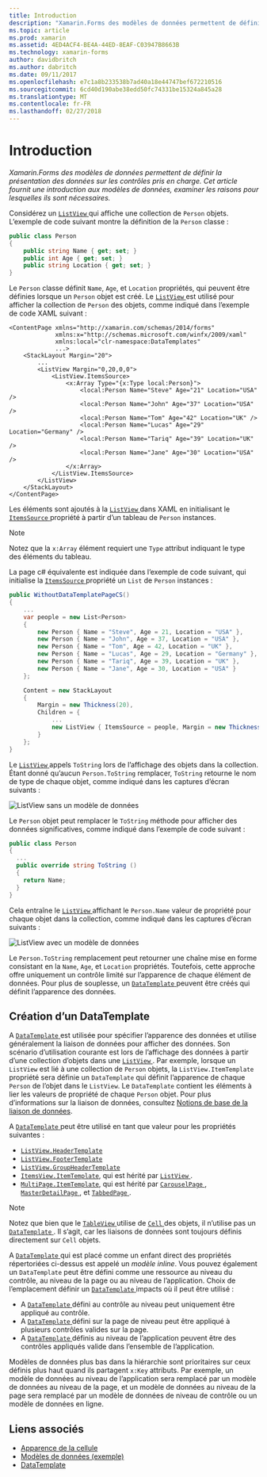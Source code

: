 ```yaml
---
title: Introduction
description: "Xamarin.Forms des modèles de données permettent de définir la présentation des données sur les contrôles pris en charge. Cet article fournit une introduction aux modèles de données, examiner les raisons pour lesquelles ils sont nécessaires."
ms.topic: article
ms.prod: xamarin
ms.assetid: 4ED4ACF4-BE4A-44ED-8EAF-C03947B8663B
ms.technology: xamarin-forms
author: davidbritch
ms.author: dabritch
ms.date: 09/11/2017
ms.openlocfilehash: e7c1a8b233538b7ad40a18e44747bef672210516
ms.sourcegitcommit: 6cd40d190abe38edd50fc74331be15324a845a28
ms.translationtype: MT
ms.contentlocale: fr-FR
ms.lasthandoff: 02/27/2018
---
```

# <a name="introduction"></a>Introduction

_Xamarin.Forms des modèles de données permettent de définir la présentation des données sur les contrôles pris en charge. Cet article fournit une introduction aux modèles de données, examiner les raisons pour lesquelles ils sont nécessaires._

Considérez un [ `ListView` ](https://developer.xamarin.com/api/type/Xamarin.Forms.ListView/) qui affiche une collection de `Person` objets. L’exemple de code suivant montre la définition de la `Person` classe :

```csharp
public class Person
{
    public string Name { get; set; }
    public int Age { get; set; }
    public string Location { get; set; }
}
```

Le `Person` classe définit `Name`, `Age`, et `Location` propriétés, qui peuvent être définies lorsque un `Person` objet est créé. Le [ `ListView` ](https://developer.xamarin.com/api/type/Xamarin.Forms.ListView/) est utilisé pour afficher la collection de `Person` des objets, comme indiqué dans l’exemple de code XAML suivant :

```xaml
<ContentPage xmlns="http://xamarin.com/schemas/2014/forms"
             xmlns:x="http://schemas.microsoft.com/winfx/2009/xaml"
             xmlns:local="clr-namespace:DataTemplates"
             ...>
    <StackLayout Margin="20">
        ...
        <ListView Margin="0,20,0,0">
            <ListView.ItemsSource>
                <x:Array Type="{x:Type local:Person}">
                    <local:Person Name="Steve" Age="21" Location="USA" />
                    <local:Person Name="John" Age="37" Location="USA" />
                    <local:Person Name="Tom" Age="42" Location="UK" />
                    <local:Person Name="Lucas" Age="29" Location="Germany" />
                    <local:Person Name="Tariq" Age="39" Location="UK" />
                    <local:Person Name="Jane" Age="30" Location="USA" />
                </x:Array>
            </ListView.ItemsSource>
        </ListView>
    </StackLayout>
</ContentPage>
```

Les éléments sont ajoutés à la [ `ListView` ](https://developer.xamarin.com/api/type/Xamarin.Forms.ListView/) dans XAML en initialisant le [ `ItemsSource` ](https://developer.xamarin.com/api/property/Xamarin.Forms.ItemsView%3CTVisual%3E.ItemsSource/) propriété à partir d’un tableau de `Person` instances.

> [!NOTE]
> Notez que la `x:Array` élément requiert une `Type` attribut indiquant le type des éléments du tableau.

La page c# équivalente est indiquée dans l’exemple de code suivant, qui initialise la [ `ItemsSource` ](https://developer.xamarin.com/api/property/Xamarin.Forms.ItemsView%3CTVisual%3E.ItemsSource/) propriété un `List` de `Person` instances :

```csharp
public WithoutDataTemplatePageCS()
{
    ...
    var people = new List<Person>
    {
        new Person { Name = "Steve", Age = 21, Location = "USA" },
        new Person { Name = "John", Age = 37, Location = "USA" },
        new Person { Name = "Tom", Age = 42, Location = "UK" },
        new Person { Name = "Lucas", Age = 29, Location = "Germany" },
        new Person { Name = "Tariq", Age = 39, Location = "UK" },
        new Person { Name = "Jane", Age = 30, Location = "USA" }
    };

    Content = new StackLayout
    {
        Margin = new Thickness(20),
        Children = {
            ...
            new ListView { ItemsSource = people, Margin = new Thickness(0, 20, 0, 0) }
        }
    };
}
```

Le [ `ListView` ](https://developer.xamarin.com/api/type/Xamarin.Forms.ListView/) appels `ToString` lors de l’affichage des objets dans la collection. Étant donné qu’aucun `Person.ToString` remplacer, `ToString` retourne le nom de type de chaque objet, comme indiqué dans les captures d’écran suivants :

![](introduction-images/no-data-template.png "ListView sans un modèle de données")

Le `Person` objet peut remplacer le `ToString` méthode pour afficher des données significatives, comme indiqué dans l’exemple de code suivant :

```csharp
public class Person
{
  ...
  public override string ToString ()
  {
    return Name;
  }
}
```

Cela entraîne le [ `ListView` ](https://developer.xamarin.com/api/type/Xamarin.Forms.ListView/) affichant le `Person.Name` valeur de propriété pour chaque objet dans la collection, comme indiqué dans les captures d’écran suivants :

![](introduction-images/override-tostring.png "ListView avec un modèle de données")

Le `Person.ToString` remplacement peut retourner une chaîne mise en forme consistant en la `Name`, `Age`, et `Location` propriétés. Toutefois, cette approche offre uniquement un contrôle limité sur l’apparence de chaque élément de données. Pour plus de souplesse, un [ `DataTemplate` ](https://developer.xamarin.com/api/type/Xamarin.Forms.DataTemplate/) peuvent être créés qui définit l’apparence des données.

## <a name="creating-a-datatemplate"></a>Création d’un DataTemplate

A [ `DataTemplate` ](https://developer.xamarin.com/api/type/Xamarin.Forms.DataTemplate/) est utilisée pour spécifier l’apparence des données et utilise généralement la liaison de données pour afficher des données. Son scénario d’utilisation courante est lors de l’affichage des données à partir d’une collection d’objets dans une [ `ListView` ](https://developer.xamarin.com/api/type/Xamarin.Forms.ListView/). Par exemple, lorsque un `ListView` est lié à une collection de `Person` objets, la `ListView.ItemTemplate` propriété sera définie un `DataTemplate` qui définit l’apparence de chaque `Person` de l’objet dans le `ListView`. Le `DataTemplate` contient les éléments à lier les valeurs de propriété de chaque `Person` objet. Pour plus d’informations sur la liaison de données, consultez [Notions de base de la liaison de données](~/xamarin-forms/xaml/xaml-basics/data-binding-basics.md).

A [ `DataTemplate` ](https://developer.xamarin.com/api/type/Xamarin.Forms.DataTemplate/) peut être utilisé en tant que valeur pour les propriétés suivantes :

- [`ListView.HeaderTemplate`](https://developer.xamarin.com/api/property/Xamarin.Forms.ListView.HeaderTemplate/)
- [`ListView.FooterTemplate`](https://developer.xamarin.com/api/property/Xamarin.Forms.ListView.FooterTemplate/)
- [`ListView.GroupHeaderTemplate`](https://developer.xamarin.com/api/property/Xamarin.Forms.ListView.GroupHeaderTemplate/)
- [`ItemsView.ItemTemplate`](https://developer.xamarin.com/api/type/Xamarin.Forms.ItemsView%3CTVisual%3E/), qui est hérité par [ `ListView` ](https://developer.xamarin.com/api/type/Xamarin.Forms.ListView/).
- [`MultiPage.ItemTemplate`](https://developer.xamarin.com/api/type/Xamarin.Forms.MultiPage%3CT%3E/), qui est hérité par [ `CarouselPage` ](https://developer.xamarin.com/api/type/Xamarin.Forms.CarouselPage/), [ `MasterDetailPage` ](https://developer.xamarin.com/api/type/Xamarin.Forms.MasterDetailPage/), et [ `TabbedPage` ](https://developer.xamarin.com/api/type/Xamarin.Forms.TabbedPage/).

> [!NOTE]
> Notez que bien que le [ `TableView` ](https://developer.xamarin.com/api/type/Xamarin.Forms.TableView/) utilise de [ `Cell` ](https://developer.xamarin.com/api/type/Xamarin.Forms.Cell/) des objets, il n’utilise pas un [ `DataTemplate` ](https://developer.xamarin.com/api/type/Xamarin.Forms.DataTemplate/). Il s’agit, car les liaisons de données sont toujours définis directement sur `Cell` objets.

A [ `DataTemplate` ](https://developer.xamarin.com/api/type/Xamarin.Forms.DataTemplate/) qui est placé comme un enfant direct des propriétés répertoriées ci-dessus est appelé un *modèle inline*. Vous pouvez également un `DataTemplate` peut être défini comme une ressource au niveau du contrôle, au niveau de la page ou au niveau de l’application. Choix de l’emplacement définir un [ `DataTemplate` ](https://developer.xamarin.com/api/type/Xamarin.Forms.DataTemplate/) impacts où il peut être utilisé :

- A [ `DataTemplate` ](https://developer.xamarin.com/api/type/Xamarin.Forms.DataTemplate/) défini au contrôle au niveau peut uniquement être appliqué au contrôle.
- A [ `DataTemplate` ](https://developer.xamarin.com/api/type/Xamarin.Forms.DataTemplate/) défini sur la page de niveau peut être appliqué à plusieurs contrôles valides sur la page.
- A [ `DataTemplate` ](https://developer.xamarin.com/api/type/Xamarin.Forms.DataTemplate/) définis au niveau de l’application peuvent être des contrôles appliqués valide dans l’ensemble de l’application.

Modèles de données plus bas dans la hiérarchie sont prioritaires sur ceux définis plus haut quand ils partagent `x:Key` attributs. Par exemple, un modèle de données au niveau de l’application sera remplacé par un modèle de données au niveau de la page, et un modèle de données au niveau de la page sera remplacé par un modèle de données de niveau de contrôle ou un modèle de données en ligne.


## <a name="related-links"></a>Liens associés

- [Apparence de la cellule](~/xamarin-forms/user-interface/listview/customizing-cell-appearance.md)
- [Modèles de données (exemple)](https://developer.xamarin.com/samples/xamarin-forms/templates/datatemplates/)
- [DataTemplate](https://developer.xamarin.com/api/type/Xamarin.Forms.DataTemplate/)
